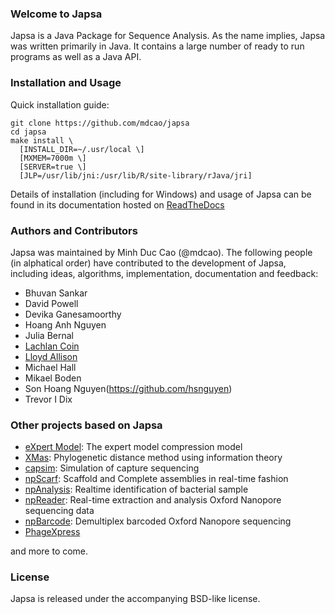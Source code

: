 ### Welcome to Japsa

Japsa is a Java Package for Sequence Analysis. As the name implies, Japsa was 
written primarily in Java. It contains a large number of ready to run programs 
as well as a Java API.

### Installation and Usage
Quick installation guide:

    git clone https://github.com/mdcao/japsa
    cd japsa
    make install \
      [INSTALL_DIR=~/.usr/local \] 
      [MXMEM=7000m \] 
      [SERVER=true \] 
      [JLP=/usr/lib/jni:/usr/lib/R/site-library/rJava/jri]

Details of installation (including for Windows) and usage of Japsa can be found 
in its documentation hosted on [ReadTheDocs](http://japsa.readthedocs.org/en/latest/index.html) 

### Authors and Contributors
Japsa was maintained by Minh Duc Cao (@mdcao). The following 
people (in alphatical order) have contributed to the development of Japsa, including ideas, 
algorithms, implementation, documentation and feedback:

* Bhuvan Sankar
* David Powell
* Devika Ganesamoorthy
* Hoang Anh Nguyen
* Julia Bernal
* [Lachlan Coin](http://www.imb.uq.edu.au/lachlan-coin)
* [Lloyd Allison](http://www.allisons.org/ll/)
* Michael Hall
* Mikael Boden
* Son Hoang Nguyen(https://github.com/hsnguyen)
* Trevor I Dix


### Other projects based on Japsa


* [eXpert Model](https://github.com/mdcao/xm): The expert model compression model
* [XMas](https://github.com/mdcao/XMas): Phylogenetic distance method using information theory
* [capsim](https://github.com/mdcao/capsim): Simulation of capture sequencing
* [npScarf](https://github.com/mdcao/npScarf): Scaffold and Complete assemblies in real-time fashion
* [npAnalysis](https://github.com/mdcao/npAnalysis): Realtime identification of bacterial sample
* [npReader](https://github.com/mdcao/npReader): Real-time extraction and analysis Oxford Nanopore sequencing data
* [npBarcode](https://github.com/hsnguyen/npBarcode): Demultiplex barcoded Oxford Nanopore sequencing 
* [PhageXpress](https://github.com/mdcao/phagexpress)

and more to come.


### License
Japsa is released under the accompanying BSD-like license.

